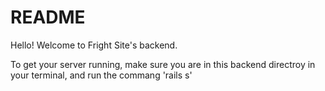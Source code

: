 # README

Hello! Welcome to Fright Site's backend.

To get your server running, make sure you are in this backend directroy in your terminal, and run the commang 'rails s'


